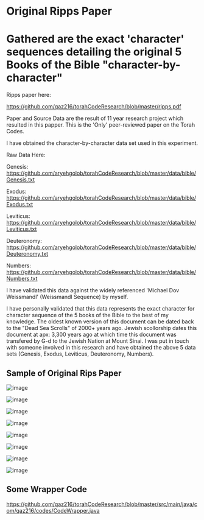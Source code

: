  # Original Ripps Paper
#
# Gathered are the exact 'character' sequences detailing the original 5 Books of the Bible "character-by-character"


Ripps paper here:

https://github.com/qaz216/torahCodeResearch/blob/master/ripps.pdf

Paper and Source Data are the result of 11 year research project which resulted in this papper.  This is the 'Only' peer-reviewed paper on the Torah Codes.  

I have obtained the character-by-character data set used in this experiment.

Raw Data Here:

Genesis:
https://github.com/aryehgolob/torahCodeResearch/blob/master/data/bible/Genesis.txt

Exodus:
https://github.com/aryehgolob/torahCodeResearch/blob/master/data/bible/Exodus.txt

Leviticus:
https://github.com/aryehgolob/torahCodeResearch/blob/master/data/bible/Leviticus.txt

Deuteronomy:
https://github.com/aryehgolob/torahCodeResearch/blob/master/data/bible/Deuteronomy.txt

Numbers:
https://github.com/aryehgolob/torahCodeResearch/blob/master/data/bible/Numbers.txt

I have validated this data against the widely referenced 'Michael Dov Weissmandl' (Weissmandl Sequence) by myself.

I have personally validated that this data represents the exact character for character sequence of the 5 books of the Bible to the best of my knowledge.  The oldest known version of this document can be dated back to the "Dead Sea Scrolls" of 2000+ years ago.  Jewish scollorship dates this document at apx: 3,300 years ago at which time this document was transfered by G-d to the Jewish Nation at Mount Sinai.
I was put in touch with someone involved in this research and have obtained the above 5 data sets (Genesis, Exodus, Leviticus, Deuteronomy, Numbers).

## Sample of Original Rips Paper

![image](https://github.com/user-attachments/assets/0834d1e2-3000-44b7-8b0d-c873479fcda5)

![image](https://github.com/user-attachments/assets/80f037b1-80b1-4aea-8431-f63b3bc642de)

![image](https://github.com/user-attachments/assets/78ffa92f-869e-4319-9a7e-1b18a86560f4)

![image](https://github.com/user-attachments/assets/aa390eff-0ac2-495f-9ab3-21aee7cbe42b)

![image](https://github.com/user-attachments/assets/35bced33-f41d-4fb1-8e61-792bcda52e9e)

![image](https://github.com/user-attachments/assets/f64a174f-010a-411f-9afa-db221fd16b82)

![image](https://github.com/user-attachments/assets/b45d3840-9bbc-4ac3-a7f4-be4d41ba0328)



![image](https://github.com/user-attachments/assets/45c7fa00-a987-4f66-afb6-722c6f21fd96)



## Some Wrapper Code
https://github.com/qaz216/torahCodeResearch/blob/master/src/main/java/com/qaz216/codes/CodeWrapper.java








